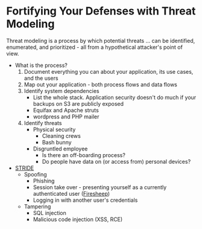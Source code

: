 # Fortifying Your Defenses with Threat Modeling

Threat modeling is a process by which potential threats ... can be identified, enumerated, and prioritized - all from a hypothetical attacker's point of view.

* What is the process?
    1. Document everything you can about your application, its use cases, and the users
    2. Map out your application - both process flows and data flows
    3. Identify system dependencies
        * List the whole stack. Application security doesn't do much if your backups on S3 are publicly exposed
        * Equifax and Apache struts
        * wordpress and PHP mailer
    4. Identify threats
        * Physical security
            * Cleaning crews
            * Bash bunny
        * Disgruntled employee
            * Is there an off-boarding process?
            * Do people have data on (or access from) personal devices?
* [STRIDE](https://en.wikipedia.org/wiki/STRIDE_(security))
    * Spoofing
        * Phishing
        * Session take over - presenting yourself as a currently authenticated user ([Firesheep](https://en.wikipedia.org/wiki/Firesheep))
        * Logging in with another user's credentials
    * Tampering
        * SQL injection
        * Malicious code injection (XSS, RCE)
